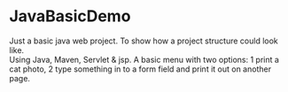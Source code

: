 # JavaBasicDemo
Just a basic java web project. To show how a project structure could look like.  
Using Java, Maven, Servlet & jsp.
A basic menu with two options: 1 print a cat photo, 2 type something in to a form field and print it out on another page. 
